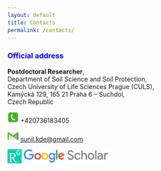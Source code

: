 ```yaml
---
layout: default
title: Contacts
permalink: /contacts/
---
```


<style>
    tab1 { padding-left: 4em; }
</style>

<h3 style="color: blue; text-align: left;">Official address</h3>

<p><strong>Postdoctoral Researcher</strong>,<br> Department of Soil Science and Soil Protection,<br>Czech University of Life Sciences Prague (CULS),<br>Kamýcká 129, 165 21 Praha 6 – Suchdol,<br>Czech Republic</p>

<p><img src="https://github.com/sunilpaulmathew/sunilpaulmathew.github.io/blob/master/asset/pic006.png?raw=true" alt="" width="25" height="25" /> +420736183405</p>

<p><img src="https://github.com/sunilpaulmathew/sunilpaulmathew.github.io/blob/master/asset/pic007.png?raw=true" alt="" width="25" height="25" /> <a href="mailto:sunil.kde@gmail.com">sunil.kde@gmail.com</a></p>

<p><a href="https://www.researchgate.net/profile/Sunil_M2" target="_blank"><img src="https://github.com/sunilpaulmathew/sunilpaulmathew.github.io/blob/master/asset/pic009.png?raw=true" alt="" width="32" height="32" /></a> <a href="https://scholar.google.co.kr/citations?user=RNbYHqgAAAAJ&hl=en" target="_blank"><img src="https://github.com/sunilpaulmathew/sunilpaulmathew.github.io/blob/master/asset/pic010.png?raw=true" alt="" width="190" height="32" /></a></p>
